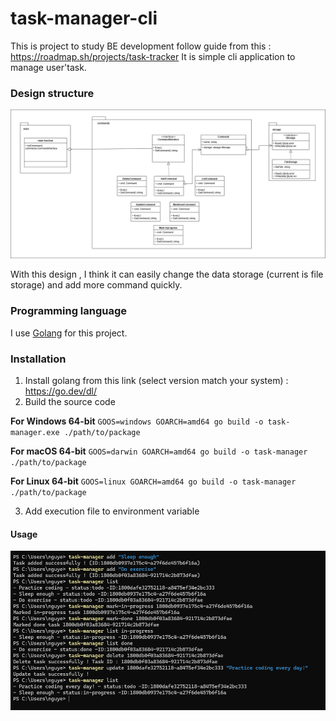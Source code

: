 # task-manager-cli
This is project to study BE development follow guide from this : https://roadmap.sh/projects/task-tracker
It is simple cli application to manage user'task.

### Design structure
![app structure](./doc/structure.png)

With this design , I think it can easily change the data storage (current is file storage) and add more command quickly.
### Programming language
I use [Golang](https://go.dev/) for this project.

### Installation
1. Install golang from this link (select version match your system) : https://go.dev/dl/
2. Build the source code

**For Windows 64-bit**
`GOOS=windows GOARCH=amd64 go build -o task-manager.exe ./path/to/package`

**For macOS 64-bit**
`GOOS=darwin GOARCH=amd64 go build -o task-manager ./path/to/package`

**For Linux 64-bit**
`GOOS=linux GOARCH=amd64 go build -o task-manager ./path/to/package`

3. Add execution file to environment variable

#### Usage

![commands](./doc/usage.png)
